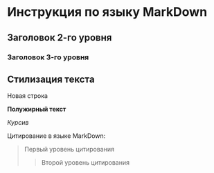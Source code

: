 # Инструкция по языку MarkDown

## Заголовок 2-го уровня
### Заголовок 3-го уровня



## Стилизация текста

Новая строка

**Полужирный текст**

*Курсив*

Цитирование в языке MarkDown:
> Первый уровень цитирования
>> Второй уровень цитирования